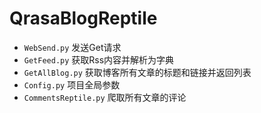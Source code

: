 # QrasaBlogReptile

- `WebSend.py` 发送Get请求
- `GetFeed.py` 获取Rss内容并解析为字典
- `GetAllBlog.py` 获取博客所有文章的标题和链接并返回列表
- `Config.py` 项目全局参数
- `CommentsReptile.py` 爬取所有文章的评论